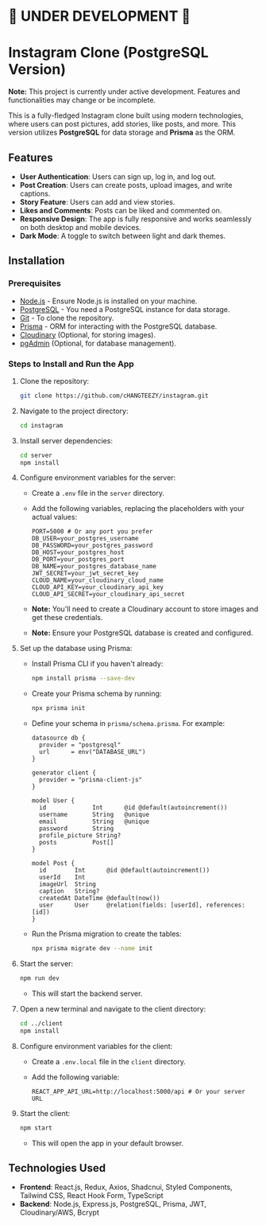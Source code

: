 # 🚧 UNDER DEVELOPMENT 🚧

# Instagram Clone (PostgreSQL Version)

**Note:** This project is currently under active development. Features and functionalities may change or be incomplete.

This is a fully-fledged Instagram clone built using modern technologies, where users can post pictures, add stories, like posts, and more. This version utilizes **PostgreSQL** for data storage and **Prisma** as the ORM.

## Features

- **User Authentication**: Users can sign up, log in, and log out.
- **Post Creation**: Users can create posts, upload images, and write captions.
- **Story Feature**: Users can add and view stories.
- **Likes and Comments**: Posts can be liked and commented on.
- **Responsive Design**: The app is fully responsive and works seamlessly on both desktop and mobile devices.
- **Dark Mode**: A toggle to switch between light and dark themes.

## Installation

### Prerequisites

- [Node.js](https://nodejs.org/) - Ensure Node.js is installed on your machine.
- [PostgreSQL](https://www.postgresql.org/) - You need a PostgreSQL instance for data storage.
- [Git](https://git-scm.com/) - To clone the repository.
- [Prisma](https://www.prisma.io/) - ORM for interacting with the PostgreSQL database.
- [Cloudinary](https://cloudinary.com/) (Optional, for storing images).
- [pgAdmin](https://www.pgadmin.org/) (Optional, for database management).

### Steps to Install and Run the App

1. Clone the repository:

    ```bash
    git clone https://github.com/cHANGTEEZY/instagram.git
    ```

2. Navigate to the project directory:

    ```bash
    cd instagram
    ```

3. Install server dependencies:

    ```bash
    cd server
    npm install
    ```

4. Configure environment variables for the server:

    - Create a `.env` file in the `server` directory.
    - Add the following variables, replacing the placeholders with your actual values:

      ```
      PORT=5000 # Or any port you prefer
      DB_USER=your_postgres_username
      DB_PASSWORD=your_postgres_password
      DB_HOST=your_postgres_host
      DB_PORT=your_postgres_port
      DB_NAME=your_postgres_database_name
      JWT_SECRET=your_jwt_secret_key
      CLOUD_NAME=your_cloudinary_cloud_name
      CLOUD_API_KEY=your_cloudinary_api_key
      CLOUD_API_SECRET=your_cloudinary_api_secret
      ```

    - **Note:** You'll need to create a Cloudinary account to store images and get these credentials.
    - **Note:** Ensure your PostgreSQL database is created and configured.

5. Set up the database using Prisma:

    - Install Prisma CLI if you haven't already:

      ```bash
      npm install prisma --save-dev
      ```

    - Create your Prisma schema by running:

      ```bash
      npx prisma init
      ```

    - Define your schema in `prisma/schema.prisma`. For example:

      ```prisma
      datasource db {
        provider = "postgresql"
        url      = env("DATABASE_URL")
      }

      generator client {
        provider = "prisma-client-js"
      }

      model User {
        id             Int      @id @default(autoincrement())
        username       String   @unique
        email          String   @unique
        password       String
        profile_picture String?
        posts          Post[]
      }

      model Post {
        id        Int      @id @default(autoincrement())
        userId    Int
        imageUrl  String
        caption   String?
        createdAt DateTime @default(now())
        user      User     @relation(fields: [userId], references: [id])
      }
      ```

    - Run the Prisma migration to create the tables:

      ```bash
      npx prisma migrate dev --name init
      ```

6. Start the server:

    ```bash
    npm run dev
    ```

    - This will start the backend server.

7. Open a new terminal and navigate to the client directory:

    ```bash
    cd ../client
    npm install
    ```

8. Configure environment variables for the client:

    - Create a `.env.local` file in the `client` directory.
    - Add the following variable:

      ```
      REACT_APP_API_URL=http://localhost:5000/api # Or your server URL
      ```

9. Start the client:

    ```bash
    npm start
    ```

    - This will open the app in your default browser.

## Technologies Used

- **Frontend**: React.js, Redux, Axios, Shadcnui, Styled Components, Tailwind CSS, React Hook Form, TypeScript
- **Backend**: Node.js, Express.js, PostgreSQL, Prisma, JWT, Cloudinary/AWS, Bcrypt
